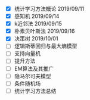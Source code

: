 - [x] 统计学习方法概论 2019/09/11
- [x] 感知机 2019/09/14
- [x] k近邻法  2019/09/15
- [x] 朴素贝叶斯法 2019/09/16
- [x] 决策树 2019/10/01
- [ ] 逻辑斯蒂回归与最大熵模型
- [ ] 支持向量机
- [ ] 提升方法
- [ ] EM算法及其推广
- [ ] 隐马尔可夫模型
- [ ] 条件随机场
- [ ] 统计学习方法总结
